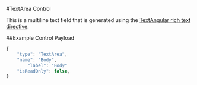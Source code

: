 #TextArea Control

This is a multiline text field that is generated using the [TextAngular rich text directive](https://github.com/fraywing/textAngular).

##Example Control Payload
```javascript
{
	"type": "TextArea",
	"name": "Body",
        "label": "Body"
	"isReadOnly": false,
}
```
